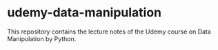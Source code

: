 # udemy-data-manipulation

This repository contains the lecture notes of the Udemy course on Data Manipulation by Python.
